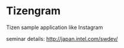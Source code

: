 Tizengram
=========

Tizen sample application like Instagram

seminar details:
http://japan.intel.com/swdev/

